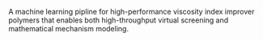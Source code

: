 A machine learning pipline for high-performance viscosity index improver polymers that enables both high-throughput virtual screening and mathematical mechanism modeling.

